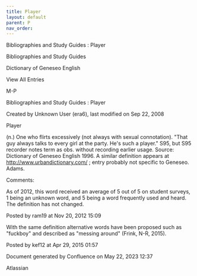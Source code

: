 ```yaml
---
title: Player
layout: default
parent: P
nav_order:
---
```


Bibliographies and Study Guides : Player

Bibliographies and Study Guides

Dictionary of Geneseo English

View All Entries

M-P

Bibliographies and Study Guides : Player

Created by  Unknown User (era6), last modified on Sep 22, 2008

Player

(n.) One who flirts excessively (not always with sexual connotation). &quot;That guy always talks to every girl at the party. He's such a player.&quot; S95, but S95 recorder notes term as obs. without recording earlier usage. Source: Dictionary of Geneseo English 1996. A similar definition appears at http://www.urbandictionary.com/ ; entry probably not specific to Geneseo. Adams.

Comments:

As of 2012, this word received an average of 5 out of 5 on student surveys, 1 being an unknown word, and 5 being a word frequently used and heard. The definition has not changed.

Posted by ram19 at Nov 20, 2012 15:09

With the same definition alternative words have been proposed such as &quot;fuckboy&quot; and described as &quot;messing around&quot; (Frink, N-R, 2015).

Posted by kef12 at Apr 29, 2015 01:57

Document generated by Confluence on May 22, 2023 12:37

Atlassian
